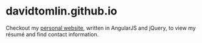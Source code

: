 # davidtomlin.github.io
Checkout my [personal website](https://davidtomlin.github.io/), written in AngularJS and jQuery, to view my résumé and find contact information.
